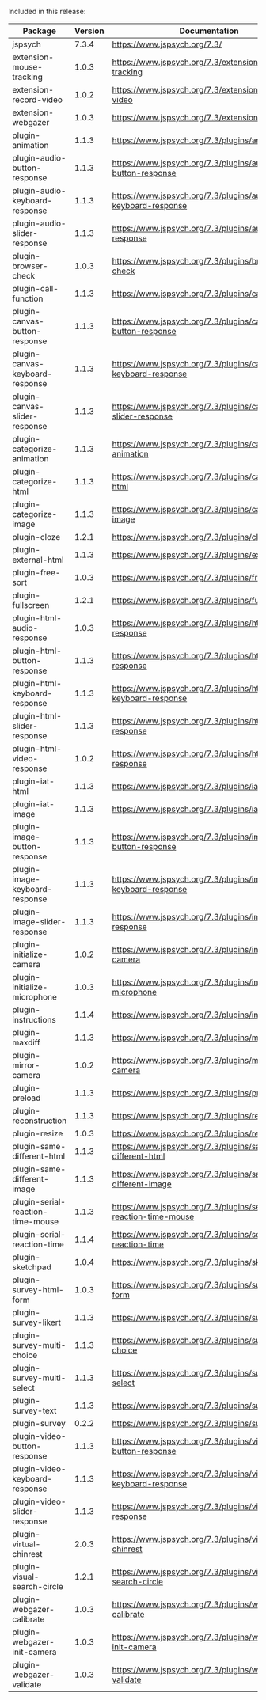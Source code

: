 Included in this release:

Package|Version|Documentation
--- | --- | ---
jspsych|7.3.4|https://www.jspsych.org/7.3/
extension-mouse-tracking|1.0.3|https://www.jspsych.org/7.3/extensions/mouse-tracking
extension-record-video|1.0.2|https://www.jspsych.org/7.3/extensions/record-video
extension-webgazer|1.0.3|https://www.jspsych.org/7.3/extensions/webgazer
plugin-animation|1.1.3|https://www.jspsych.org/7.3/plugins/animation
plugin-audio-button-response|1.1.3|https://www.jspsych.org/7.3/plugins/audio-button-response
plugin-audio-keyboard-response|1.1.3|https://www.jspsych.org/7.3/plugins/audio-keyboard-response
plugin-audio-slider-response|1.1.3|https://www.jspsych.org/7.3/plugins/audio-slider-response
plugin-browser-check|1.0.3|https://www.jspsych.org/7.3/plugins/browser-check
plugin-call-function|1.1.3|https://www.jspsych.org/7.3/plugins/call-function
plugin-canvas-button-response|1.1.3|https://www.jspsych.org/7.3/plugins/canvas-button-response
plugin-canvas-keyboard-response|1.1.3|https://www.jspsych.org/7.3/plugins/canvas-keyboard-response
plugin-canvas-slider-response|1.1.3|https://www.jspsych.org/7.3/plugins/canvas-slider-response
plugin-categorize-animation|1.1.3|https://www.jspsych.org/7.3/plugins/categorize-animation
plugin-categorize-html|1.1.3|https://www.jspsych.org/7.3/plugins/categorize-html
plugin-categorize-image|1.1.3|https://www.jspsych.org/7.3/plugins/categorize-image
plugin-cloze|1.2.1|https://www.jspsych.org/7.3/plugins/cloze
plugin-external-html|1.1.3|https://www.jspsych.org/7.3/plugins/external-html
plugin-free-sort|1.0.3|https://www.jspsych.org/7.3/plugins/free-sort
plugin-fullscreen|1.2.1|https://www.jspsych.org/7.3/plugins/fullscreen
plugin-html-audio-response|1.0.3|https://www.jspsych.org/7.3/plugins/html-audio-response
plugin-html-button-response|1.1.3|https://www.jspsych.org/7.3/plugins/html-button-response
plugin-html-keyboard-response|1.1.3|https://www.jspsych.org/7.3/plugins/html-keyboard-response
plugin-html-slider-response|1.1.3|https://www.jspsych.org/7.3/plugins/html-slider-response
plugin-html-video-response|1.0.2|https://www.jspsych.org/7.3/plugins/html-video-response
plugin-iat-html|1.1.3|https://www.jspsych.org/7.3/plugins/iat-html
plugin-iat-image|1.1.3|https://www.jspsych.org/7.3/plugins/iat-image
plugin-image-button-response|1.1.3|https://www.jspsych.org/7.3/plugins/image-button-response
plugin-image-keyboard-response|1.1.3|https://www.jspsych.org/7.3/plugins/image-keyboard-response
plugin-image-slider-response|1.1.3|https://www.jspsych.org/7.3/plugins/image-slider-response
plugin-initialize-camera|1.0.2|https://www.jspsych.org/7.3/plugins/initialize-camera
plugin-initialize-microphone|1.0.3|https://www.jspsych.org/7.3/plugins/initialize-microphone
plugin-instructions|1.1.4|https://www.jspsych.org/7.3/plugins/instructions
plugin-maxdiff|1.1.3|https://www.jspsych.org/7.3/plugins/maxdiff
plugin-mirror-camera|1.0.2|https://www.jspsych.org/7.3/plugins/mirror-camera
plugin-preload|1.1.3|https://www.jspsych.org/7.3/plugins/preload
plugin-reconstruction|1.1.3|https://www.jspsych.org/7.3/plugins/reconstruction
plugin-resize|1.0.3|https://www.jspsych.org/7.3/plugins/resize
plugin-same-different-html|1.1.3|https://www.jspsych.org/7.3/plugins/same-different-html
plugin-same-different-image|1.1.3|https://www.jspsych.org/7.3/plugins/same-different-image
plugin-serial-reaction-time-mouse|1.1.3|https://www.jspsych.org/7.3/plugins/serial-reaction-time-mouse
plugin-serial-reaction-time|1.1.4|https://www.jspsych.org/7.3/plugins/serial-reaction-time
plugin-sketchpad|1.0.4|https://www.jspsych.org/7.3/plugins/sketchpad
plugin-survey-html-form|1.0.3|https://www.jspsych.org/7.3/plugins/survey-html-form
plugin-survey-likert|1.1.3|https://www.jspsych.org/7.3/plugins/survey-likert
plugin-survey-multi-choice|1.1.3|https://www.jspsych.org/7.3/plugins/survey-multi-choice
plugin-survey-multi-select|1.1.3|https://www.jspsych.org/7.3/plugins/survey-multi-select
plugin-survey-text|1.1.3|https://www.jspsych.org/7.3/plugins/survey-text
plugin-survey|0.2.2|https://www.jspsych.org/7.3/plugins/survey
plugin-video-button-response|1.1.3|https://www.jspsych.org/7.3/plugins/video-button-response
plugin-video-keyboard-response|1.1.3|https://www.jspsych.org/7.3/plugins/video-keyboard-response
plugin-video-slider-response|1.1.3|https://www.jspsych.org/7.3/plugins/video-slider-response
plugin-virtual-chinrest|2.0.3|https://www.jspsych.org/7.3/plugins/virtual-chinrest
plugin-visual-search-circle|1.2.1|https://www.jspsych.org/7.3/plugins/visual-search-circle
plugin-webgazer-calibrate|1.0.3|https://www.jspsych.org/7.3/plugins/webgazer-calibrate
plugin-webgazer-init-camera|1.0.3|https://www.jspsych.org/7.3/plugins/webgazer-init-camera
plugin-webgazer-validate|1.0.3|https://www.jspsych.org/7.3/plugins/webgazer-validate
